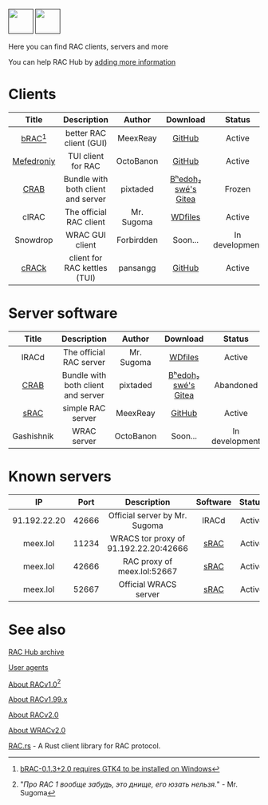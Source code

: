 [<img src="https://github.com/user-attachments/assets/f2be5caa-6246-4a6a-9bee-2b53086f9afb" height="50">]() [<img src="https://github.com/user-attachments/assets/4d35191d-1dbc-4391-a761-6ae7f76ba7af" height="50">]() 

Here you can find RAC clients, servers and more 

You can help RAC Hub by [adding more information](https://github.com/Forbirdden/rachub/pulls)

# Clients

| Title        | Description | Author        | Download     | Status     | Lang | RAC   |   WRAC |
|    :----:    |    :----:   |    :----:     |  :----:  |  :----:    |  :----:    | :----:    | :----: |
| [bRAC](https://github.com/MeexReay/bRAC)[^1] | better RAC client (GUI) | MeexReay | [GitHub](https://github.com/MeexReay/bRAC/releases) | Active | Rust | v2 | v2 |
| [Mefedroniy](https://github.com/OctoBanon-Main/mefedroniy-client) | TUI client for RAC | OctoBanon | [GitHub](https://github.com/OctoBanon-Main/mefedroniy-client/releases) | Active | Rust | v1.99.2 |  |
| [CRAB](https://gitea.bedohswe.eu.org/pixtaded/crab) | Bundle with both client and server | pixtaded | [Bʰedoh₂ swé's Gitea](https://gitea.bedohswe.eu.org/pixtaded/crab/releases) | Frozen | Java | v1.99.2 | |
| clRAC | The official RAC client | Mr. Sugoma | [WDfiles](https://wdfiles.ru/Ofx7) | Active | C | v2 |  |
| Snowdrop | WRAC GUI client | Forbirdden | Soon... | In development | JavaScript |  | v2 |
| [сRACk](https://github.com/pansangg/cRACk) | client for RAC kettles (TUI) | pansangg | [GitHub](https://github.com/pansangg/cRACk/releases) | Active | Python | v2 |  |

[^1]: [bRAC-0.1.3+2.0 requires GTK4 to be installed on Windows](https://github.com/MeexReay/bRAC/releases/tag/0.1.3%2B2.0#user-content-window-gui-install)

# Server software

| Title        | Description | Author        | Download     | Status     | Lang     | RAC   | WRAC |
|    :----:    |    :----:   |    :----:     |  :----:  |  :----:    |  :----:    | :----:    | :----: |
| lRACd | The official RAC server | Mr. Sugoma | [WDfiles](https://wdfiles.ru/Obvt) | Active | C | v2 |  |
| [CRAB](https://gitea.bedohswe.eu.org/pixtaded/crab) | Bundle with both client and server | pixtaded | [Bʰedoh₂ swé's Gitea](https://gitea.bedohswe.eu.org/pixtaded/crab/releases) | Abandoned | Java | v1.99.2 |  |
| [sRAC](https://github.com/MeexReay/sRAC) | simple RAC server | MeexReay | [GitHub](https://github.com/MeexReay/sRAC/releases) | Active | Rust | v2 | v2 | 
| Gashishnik | WRAC server | OctoBanon | Soon... | In development | Rust |  | v2 |

# Known servers

| IP        | Port | Description | Software     | Status     | Protocol | Auth |
|    :----:    |    :----:   |    :----:     |  :----:  |  :----:    |  :----:    | :----: |
| 91.192.22.20 | 42666 | Official server by Mr. Sugoma | lRACd | Active | RACv2 | Optional |
| meex.lol | 11234 | WRACS tor proxy of 91.192.22.20:42666 | [sRAC](https://github.com/MeexReay/sRAC) | Active | WRACSv2 | Optional |
| meex.lol | 42666 | RAC proxy of meex.lol:52667 | [sRAC](https://github.com/MeexReay/sRAC) | Active | RACv2 | Required |
| meex.lol | 52667 | Official WRACS server | [sRAC](https://github.com/MeexReay/sRAC) | Active | WRACSv2 | Required |

# See also

[RAC Hub archive](https://github.com/Forbirdden/RAC-Hub/blob/main/ARCHIVE.md)

[User agents](https://github.com/MeexReay/bRAC/blob/main/docs/user_agents.md)

[About RACv1.0](https://github.com/Forbirdden/RAC-Hub/blob/main/RACv1.md)[^3]

[About RACv1.99.x](https://github.com/Forbirdden/RAC-Hub/blob/main/RACv1.99.md)

[About RACv2.0](https://github.com/Forbirdden/RAC-Hub/blob/main/RACv2.md)

[About WRACv2.0](https://github.com/Forbirdden/RAC-Hub/blob/main/WRAC.md)

[RAC.rs](https://github.com/kostya-zero/rac-rs) - A Rust client library for RAC protocol. 

[^3]: "_Про RAC 1 вообще забудь, это днище, его юзать нельзя._" - Mr. Sugoma
